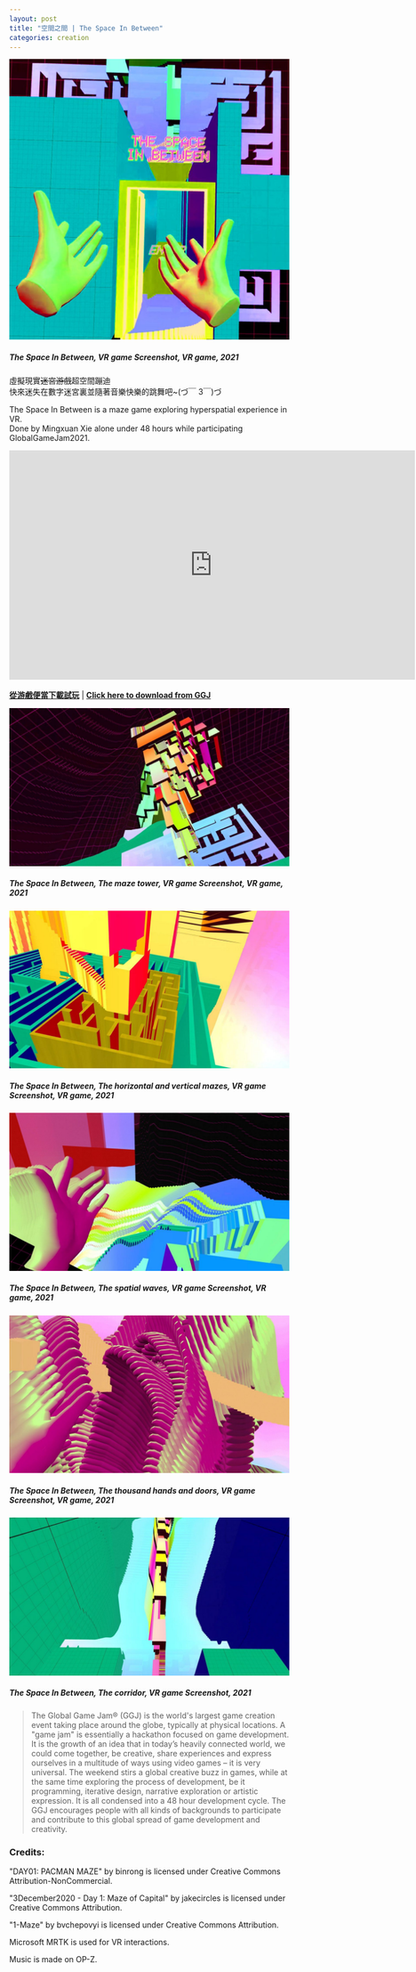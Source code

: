 ```yaml
---
layout: post
title: "空間之間 | The Space In Between"
categories: creation
---
```

![圖片未顯示|Picture not shown](/assets/space-in-between/0.jpg "The Space In Between, VR game Screenshot, VR game, 2021")
##### _The Space In Between, VR game Screenshot, VR game, 2021_  
  
虛擬現實<s>迷宮游戲</s>超空間蹦迪  
快來迷失在數字迷宮裏並隨著音樂快樂的跳舞吧~(づ￣ 3￣)づ

The Space In Between is a maze game exploring hyperspatial experience in VR.  
Done by Mingxuan Xie alone under 48 hours while participating GlobalGameJam2021.

<iframe width="730" height="412" src="https://www.youtube.com/embed/ToJnmACDIbY?controls=0" frameborder="0" allow="accelerometer; autoplay; clipboard-write; encrypted-media; gyroscope; picture-in-picture" allowfullscreen></iframe>

[**從游戲便當下載試玩**](https://www.youxibd.com/v2/gamejam/ggj2021/works/1073) | [**Click here to download from GGJ**](https://globalgamejam.org/2021/games/space-between-1)

![圖片未顯示](/assets/space-in-between/2.jpg "The Space In Between, The maze tower, VR game Screenshot, VR game, 2021")
##### _The Space In Between, The maze tower, VR game Screenshot, VR game, 2021_

![圖片未顯示](/assets/space-in-between/3.jpg "The Space In Between, The horizontal and vertical mazes, VR game Screenshot, VR game, 2021")
##### _The Space In Between, The horizontal and vertical mazes, VR game Screenshot, VR game, 2021_

![圖片未顯示](/assets/space-in-between/4.jpg "The Space In Between, The space waves, VR game Screenshot, VR game, 2021")
##### _The Space In Between, The spatial waves, VR game Screenshot, VR game, 2021_

![圖片未顯示](/assets/space-in-between/5.jpg "The Space In Between, The thousand hands and doors, VR game Screenshot, VR game, 2021")
##### _The Space In Between, The thousand hands and doors, VR game Screenshot, VR game, 2021_

![圖片未顯示](/assets/space-in-between/6.jpg "The Space In Between, The corridor, VR game Screenshot, 2021")
##### _The Space In Between, The corridor, VR game Screenshot, 2021_ 

>The Global Game Jam® (GGJ) is the world's largest game creation event taking place around the globe, typically at physical locations. A "game jam" is essentially a hackathon focused on game development. It is the growth of an idea that in today’s heavily connected world, we could come together, be creative, share experiences and express ourselves in a multitude of ways using video games – it is very universal. The weekend stirs a global creative buzz in games, while at the same time exploring the process of development, be it programming, iterative design, narrative exploration or artistic expression. It is all condensed into a 48 hour development cycle. The GGJ encourages people with all kinds of backgrounds to participate and contribute to this global spread of game development and creativity.

### Credits: 

"DAY01: PACMAN MAZE" by binrong is licensed under Creative Commons Attribution-NonCommercial.  

"3December2020 - Day 1: Maze of Capital" by jakecircles is licensed under Creative Commons Attribution.  

"1-Maze" by bvchepovyi is licensed under Creative Commons Attribution.  

Microsoft MRTK is used for VR interactions.  

Music is made on OP-Z.
